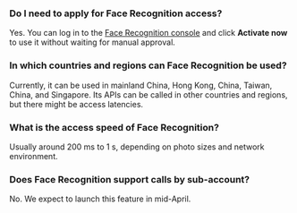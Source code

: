 ### Do I need to apply for Face Recognition access?
Yes. You can log in to the [Face Recognition console](https://console.cloud.tencent.com/aiface) and click **Activate now** to use it without waiting for manual approval.

### In which countries and regions can Face Recognition be used?
Currently, it can be used in mainland China, Hong Kong, China, Taiwan, China, and Singapore. Its APIs can be called in other countries and regions, but there might be access latencies.

### What is the access speed of Face Recognition?
Usually around 200 ms to 1 s, depending on photo sizes and network environment.

### Does Face Recognition support calls by sub-account?
No. We expect to launch this feature in mid-April.


